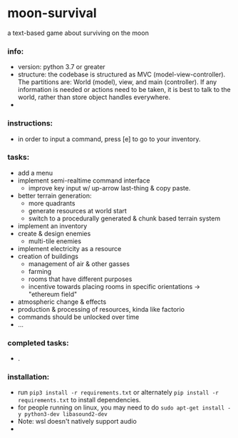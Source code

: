 # moon-survival
a text-based game about surviving on the moon

### info:
- version: python 3.7 or greater
- structure: the codebase is structured as MVC (model-view-controller). The partitions are: World (model), view, and main (controller). If any information is needed or actions need to be taken, it is best to talk to the world, rather than store object handles everywhere.
-

### instructions:
- in order to input a command, press \[e\] to go to your inventory.

### tasks:
- add a menu
- implement semi-realtime command interface
  - improve key input w/ up-arrow last-thing & copy paste.
- better terrain generation:
  - more quadrants
  - generate resources at world start
  - switch to a procedurally generated & chunk based terrain system
- implement an inventory
- create & design enemies
  - multi-tile enemies 
- implement electricity as a resource
- creation of buildings
  - management of air & other gasses
  - farming
  - rooms that have different purposes
  - incentive towards placing rooms in specific orientations -> "ethereum field"
- atmospheric change & effects
- production & processing of resources, kinda like factorio
- commands should be unlocked over time
- ...

### completed tasks:
- .

### installation:
- run `pip3 install -r requirements.txt` or alternately `pip install -r requirements.txt` to install dependencies.
- for people running on linux, you may need to do `sudo apt-get install -y python3-dev libasound2-dev`
- Note: wsl doesn't natively support audio
- 